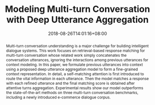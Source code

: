 ---
# Documentation: https://sourcethemes.com/academic/docs/managing-content/

title: "Modeling Multi-turn Conversation with Deep Utterance Aggregation"
authors: 
- Jiangtong Li*
- Zhuosheng Zhang*
- Pengfei Zhu
- Hai Zhao
- Gongshen Liu.
date: 2018-08-26T14:01:16+08:00
doi: ""

# Schedule page publish date (NOT publication's date).
publishDate: 2020-03-29T14:01:16+08:00

# Publication type.
# Legend: 0 = Uncategorized; 1 = Conference paper; 2 = Journal article;
# 3 = Preprint / Working Paper; 4 = Report; 5 = Book; 6 = Book section;
# 7 = Thesis; 8 = Patent
publication_types: ["1"]

# Publication name and optional abbreviated publication name.
publication: Proceedings of the 27th International Conference on Computational Linguistics (COLING2018)
publication_short: ""

abstract: "Multi-turn conversation understanding is a major challenge for building intelligent dialogue systems.
This work focuses on retrieval-based response matching for multi-turn conversation whose
related work simply concatenates the conversation utterances, ignoring the interactions among
previous utterances for context modeling. In this paper, we formulate previous utterances into
context using a proposed deep utterance aggregation model to form a fine-grained context representation.
In detail, a self-matching attention is first introduced to route the vital information
in each utterance. Then the model matches a response with each refined utterance and the final
matching score is obtained after attentive turns aggregation. Experimental results show our
model outperforms the state-of-the-art methods on three multi-turn conversation benchmarks,
including a newly introduced e-commerce dialogue corpus."

# Summary. An optional shortened abstract.
summary: ""

tags: []
categories: []
featured: false

# Custom links (optional).
#   Uncomment and edit lines below to show custom links.
# links:
# - name: Follow
#   url: https://twitter.com
#   icon_pack: fab
#   icon: twitter

url_pdf: 
url_code: https://github.com/Jiangtong-Li/DeepUtteranceAggregation
url_dataset: https://drive.google.com/file/d/154J-neBo20ABtSmJDvm7DK0eTuieAuvw/view?usp=sharing
url_poster:
url_project:
url_slides:
url_source:
url_video:

# Featured image
# To use, add an image named `featured.jpg/png` to your page's folder. 
# Focal points: Smart, Center, TopLeft, Top, TopRight, Left, Right, BottomLeft, Bottom, BottomRight.
image:
  caption: "Model Structure"
  focal_point: "Right"
  preview_only: True

# Associated Projects (optional).
#   Associate this publication with one or more of your projects.
#   Simply enter your project's folder or file name without extension.
#   E.g. `internal-project` references `content/project/internal-project/index.md`.
#   Otherwise, set `projects: []`.
projects: []

# Slides (optional).
#   Associate this publication with Markdown slides.
#   Simply enter your slide deck's filename without extension.
#   E.g. `slides: "example"` references `content/slides/example/index.md`.
#   Otherwise, set `slides: ""`.
slides: ""
---